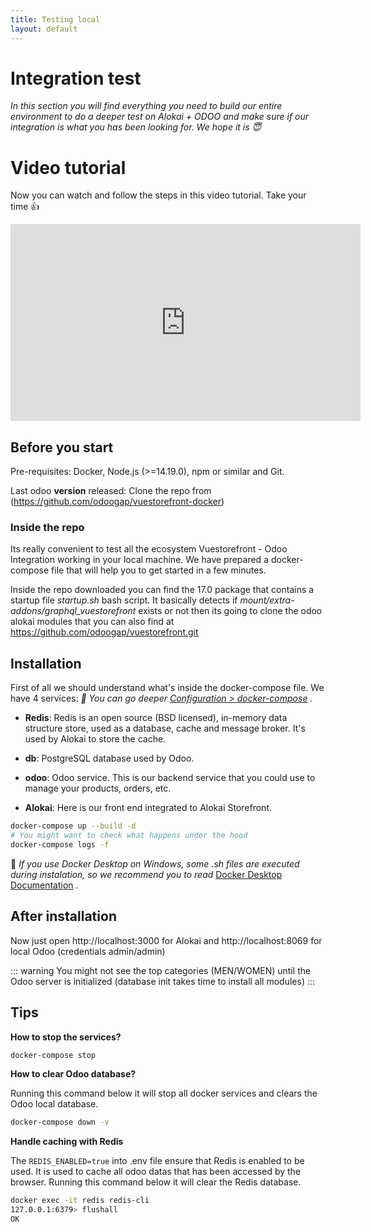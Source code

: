 ```yaml
---
title: Testing local
layout: default
---
```


# Integration test

_In this section you will find everything you need to build our entire environment to do a deeper test on Alokai + ODOO and make sure if our integration is what you has been looking for. We hope it is :innocent:_

# Video tutorial

Now you can watch and follow the steps in this video tutorial. Take your time :thumbsup:

<iframe width="560" height="315" src="https://www.youtube.com/embed/Je3lN4H9LDo" title="Vue Storefront to Alokai journey with Odoo" frameborder="0" allow="accelerometer; autoplay; clipboard-write; encrypted-media; gyroscope; picture-in-picture; web-share" referrerpolicy="strict-origin-when-cross-origin" allowfullscreen></iframe>



## Before you start

Pre-requisites: Docker, Node.js (>=14.19.0), npm or similar and Git.

Last odoo **version** released: Clone the repo from (https://github.com/odoogap/vuestorefront-docker)

### Inside the repo

Its really convenient to test all the ecosystem Vuestorefront - Odoo Integration working in your local machine. We have prepared a docker-compose file that will help you to get started in a few minutes.

Inside the repo downloaded you can find the 17.0 package that contains a startup file _startup.sh_ bash script. It basically detects if _mount/extra-addons/graphql_vuestorefront_ exists or not then its going to clone the odoo alokai modules that you can also find at https://github.com/odoogap/vuestorefront.git

## Installation

First of all we should understand what's inside the docker-compose file. We have 4 services:
_:dart: You can go deeper [Configuration > docker-compose](/configuration/docker-compose.md#links) ._

- **Redis**: Redis is an open source (BSD licensed), in-memory data structure store, used as a database, cache and message broker. It's used by Alokai to store the cache.

- **db**: PostgreSQL database used by Odoo.

- **odoo**: Odoo service. This is our backend service that you could use to manage your products, orders, etc.

- **Alokai**: Here is our front end integrated to Alokai Storefront.

```bash
docker-compose up --build -d
# You might want to check what happens under the hood
docker-compose logs -f
```

:dart: _If you use Docker Desktop on Windows, some .sh files are executed during instalation, so we recommend you to read_ [Docker Desktop Documentation](https://docs.docker.com/docker-for-windows/wsl/) .

## After installation

Now just open http://localhost:3000 for Alokai and http://localhost:8069 for local Odoo (credentials admin/admin)

::: warning
You might not see the top categories (MEN/WOMEN) until the Odoo server is initialized (database init takes time to install all modules)
:::

## Tips

**How to stop the services?**

```bash
docker-compose stop
```

**How to clear Odoo database?**

Running this command below it will stop all docker services and clears the Odoo local database. 

```bash
docker-compose down -v
```

**Handle caching with Redis**

The ```REDIS_ENABLED=true``` into .env file ensure that Redis is enabled to be used. It is used to cache all odoo datas that has been accessed by the browser. Running this command below it will clear the Redis database.

```bash
docker exec -it redis redis-cli
127.0.0.1:6379> flushall
OK
```


